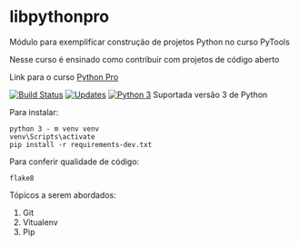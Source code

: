 # libpythonpro
Módulo para exemplificar construção de projetos Python no curso PyTools

Nesse curso é ensinado como contribuir com projetos de código aberto

Link para o curso [Python Pro](https://www.python.pro.br)

[![Build Status](https://travis-ci.org/WschmidtS/libpythonpro.svg?branch=master)](https://travis-ci.org/WschmidtS/libpythonpro)
[![Updates](https://pyup.io/repos/github/WschmidtS/libpythonpro/shield.svg)](https://pyup.io/repos/github/WschmidtS/libpythonpro/)
[![Python 3](https://pyup.io/repos/github/WschmidtS/libpythonpro/python-3-shield.svg)](https://pyup.io/repos/github/WschmidtS/libpythonpro/)
Suportada versão 3 de Python

Para instalar:
```console
python 3 - m venv venv
venv\Scripts\activate
pip install -r requirements-dev.txt
```
Para conferir qualidade de código:
```console
flake8
```

Tópicos a serem abordados:
1. Git
2. Vitualenv
3. Pip

